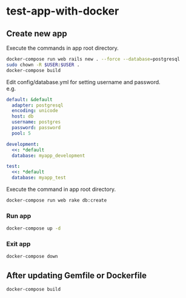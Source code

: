 # test-app-with-docker

## Create new app

Execute the commands in app root directory.

```sh
docker-compose run web rails new . --force --database=postgresql
sudo chown -R $USER:$USER .
docker-compose build
```

Edit config/database.yml for setting username and password.  
e.g.
```yml
default: &default
  adapter: postgresql
  encoding: unicode
  host: db
  username: postgres
  password: password
  pool: 5

development:
  <<: *default
  database: myapp_development

test:
  <<: *default
  database: myapp_test
```

Execute the command in app root directory.

```sh
docker-compose run web rake db:create
```

### Run app

```sh
docker-compose up -d
```

### Exit app

```sh
docker-compose down
```

## After updating Gemfile or Dockerfile

```sh
docker-compose build
```
